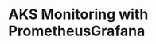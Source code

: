 # AKS Monitoring with PrometheusGrafana                                                                                                                                                                                                                                                                                                                                  

